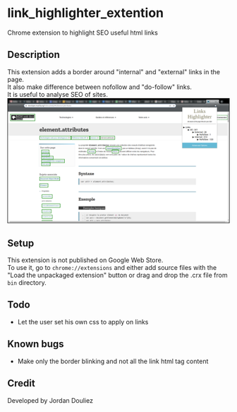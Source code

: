 # link_highlighter_extention
Chrome extension to highlight SEO useful html links

## Description
This extension adds a border around "internal" and "external" links in the page.<br/>
It also make difference between nofollow and "do-follow" links. <br/>
It is useful to analyse SEO of sites.<br/>
![](images/sample.png)

## Setup
This extension is not published on Google Web Store.<br/>
To use it, go to ```chrome://extensions``` and either add source files with the "Load the unpackaged extension" button or drag and drop the .crx file from ```bin``` directory.

## Todo
* Let the user set his own css to apply on links

## Known bugs
* Make only the border blinking and not all the link html tag content

## Credit
Developed by Jordan Douliez
